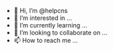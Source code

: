 - 👋 Hi, I’m @helpcns
- 👀 I’m interested in ...
- 🌱 I’m currently learning ...
- 💞️ I’m looking to collaborate on ...
- 📫 How to reach me ...

<!---
helpcns/helpcns is a ✨ special ✨ repository because its `README.md` (this file) appears on your GitHub profile.
You can click the Preview link to take a look at your changes.
--->

